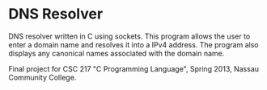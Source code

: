 DNS Resolver
========

DNS resolver written in C using sockets. This program allows the user to enter a domain name and resolves it into a IPv4 address. The program also displays any canonical names associated with the domain name.

Final project for CSC 217 "C Programming Language", Spring 2013, Nassau Community College.
